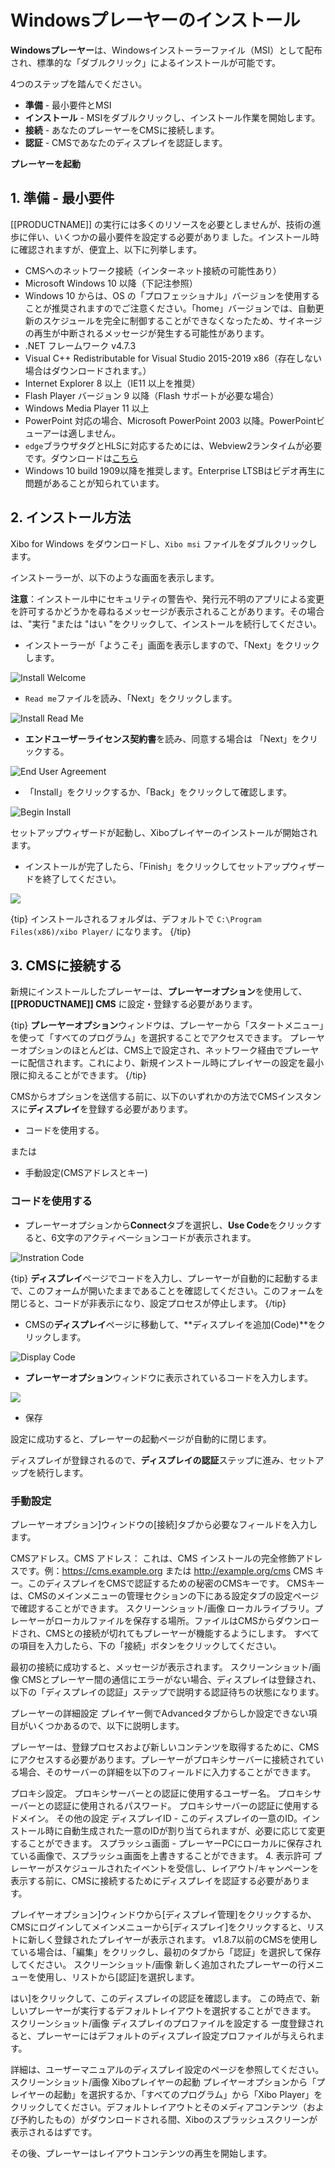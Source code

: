<!--toc=windows_install-->

# Windowsプレーヤーのインストール

**Windowsプレーヤー**は、Windowsインストーラーファイル（MSI）として配布され、標準的な「ダブルクリック」によるインストールが可能です。

4つのステップを踏んでください。

- **準備** - 最小要件とMSI
- **インストール** - MSIをダブルクリックし、インストール作業を開始します。
- **接続** - あなたのプレーヤーをCMSに接続します。
- **認証** - CMSであなたのディスプレイを認証します。

**プレーヤーを起動**

## 1. 準備 - 最小要件
[[PRODUCTNAME]] の実行には多くのリソースを必要としませんが、技術の進歩に伴い、いくつかの最小要件を設定する必要がありま した。インストール時に確認されますが、便宜上、以下に列挙します。

- CMSへのネットワーク接続（インターネット接続の可能性あり）
- Microsoft Windows 10 以降（下記注参照）
- Windows 10 からは、OS の「プロフェッショナル」バージョンを使用することが推奨されますのでご注意ください。「home」バージョンでは、自動更新のスケジュールを完全に制御することができなくなったため、サイネージの再生が中断されるメッセージが発生する可能性があります。
- .NET フレームワーク v4.7.3
- Visual C++ Redistributable for Visual Studio 2015-2019 x86（存在しない場合はダウンロードされます。）
- Internet Explorer 8 以上（IE11 以上を推奨）
- Flash Player バージョン 9 以降（Flash サポートが必要な場合）
- Windows Media Player 11 以上
- PowerPoint 対応の場合、Microsoft PowerPoint 2003 以降。PowerPointビューアーは適しません。
- `edge`ブラウザタグとHLSに対応するためには、Webview2ランタイムが必要です。ダウンロードは[こちら](https://developer.microsoft.com/en-us/microsoft-edge/webview2/#download-section)
- Windows 10 build 1909以降を推奨します。Enterprise LTSBはビデオ再生に問題があることが知られています。

## 2. インストール方法

Xibo for Windows をダウンロードし、`Xibo msi` ファイルをダブルクリックします。

インストーラーが、以下のような画面を表示します。

**注意**：インストール中にセキュリティの警告や、発行元不明のアプリによる変更を許可するかどうかを尋ねるメッセージが表示されることがあります。その場合は、"実行 "または "はい "をクリックして、インストールを続行してください。

- インストーラーが「ようこそ」画面を表示しますので、「Next」をクリックします。

![Install Welcome](img/windows_installation_welcome_screen.png)

- `Read me`ファイルを読み、「Next」をクリックします。

![Install Read Me](img/windows_installation_read_me.png)

- **エンドユーザーライセンス契約書**を読み、同意する場合は 「Next」をクリックする。

![End User Agreement](img/windows_installation_end_user_agreement.png)

- 「Install」をクリックするか、「Back」をクリックして確認します。

![Begin Install](img/windows_installation_begin_install.png)

セットアップウィザードが起動し、Xiboプレイヤーのインストールが開始されます。

- インストールが完了したら、「Finish」をクリックしてセットアップウィザードを終了してください。

![](img/windows_installation_finish_setup.png)

{tip}
インストールされるフォルダは、デフォルトで `C:\Program Files(x86)/xibo Player/` になります。
{/tip}

## 3. CMSに接続する

新規にインストールしたプレーヤーは、**プレーヤーオプション**を使用して、**[[PRODUCTNAME]] CMS** に設定・登録する必要があります。

{tip}
**プレーヤーオプション**ウィンドウは、プレーヤーから「スタートメニュー」を使って「すべてのプログラム」を選択することでアクセスできます。
プレーヤーオプションのほとんどは、CMS上で設定され、ネットワーク経由でプレーヤーに配信されます。これにより、新規インストール時にプレイヤーの設定を最小限に抑えることができます。
{/tip}

CMSからオプションを送信する前に、以下のいずれかの方法でCMSインスタンスに**ディスプレイ**を登録する必要があります。

- コードを使用する。

または

- 手動設定(CMSアドレスとキー)

### コードを使用する

- プレーヤーオプションから**Connect**タブを選択し、**Use Code**をクリックすると、6文字のアクティベーションコードが表示されます。

![Instration Code](img/windows_installation_use_code.png)

{tip}
**ディスプレイ**ページでコードを入力し、プレーヤーが自動的に起動するまで、このフォームが開いたままであることを確認してください。このフォームを閉じると、コードが非表示になり、設定プロセスが停止します。
{/tip}

- CMSの**ディスプレイ**ページに移動して、**ディスプレイを追加(Code)**をクリックします。

![Display Code](img/windows_installation_add_display_code.png)

- **プレーヤーオプション**ウィンドウに表示されているコードを入力します。

![](img/windows_installation_add_enter_code.png)

- 保存

設定に成功すると、プレーヤーの起動ページが自動的に閉じます。

ディスプレイが登録されるので、**ディスプレイの認証**ステップに進み、セットアップを続行します。

### 手動設定

プレーヤーオプション]ウィンドウの[接続]タブから必要なフィールドを入力します。

CMSアドレス。CMS アドレス： これは、CMS インストールの完全修飾アドレスです。例：https://cms.example.org または http://example.org/cms
CMS キー。このディスプレイをCMSで認証するための秘密のCMSキーです。
CMSキーは、CMSのメインメニューの管理セクションの下にある設定タブの設定ページで確認することができます。
スクリーンショット/画像
ローカルライブラリ。プレーヤーがローカルファイルを保存する場所。ファイルはCMSからダウンロードされ、CMSとの接続が切れてもプレーヤーが機能するようにします。
すべての項目を入力したら、下の「接続」ボタンをクリックしてください。

最初の接続に成功すると、メッセージが表示されます。
スクリーンショット/画像
CMSとプレーヤー間の通信にエラーがない場合、ディスプレイは登録され、以下の「ディスプレイの認証」ステップで説明する認証待ちの状態になります。

プレーヤーの詳細設定
プレイヤー側でAdvancedタブからしか設定できない項目がいくつかあるので、以下に説明します。

プレーヤーは、登録プロセスおよび新しいコンテンツを取得するために、CMSにアクセスする必要があります。プレーヤーがプロキシサーバーに接続されている場合、そのサーバーの詳細を以下のフィールドに入力することができます。

プロキシ設定。
プロキシサーバーとの認証に使用するユーザー名。
プロキシサーバーとの認証に使用されるパスワード。
プロキシサーバーの認証に使用するドメイン。
その他の設定
ディスプレイID - このディスプレイの一意のID。インストール時に自動生成された一意のIDが割り当てられますが、必要に応じて変更することができます。
スプラッシュ画面 - プレーヤーPCにローカルに保存されている画像で、スプラッシュ画面を上書きすることができます。
4. 表示許可
プレーヤーがスケジュールされたイベントを受信し、レイアウト/キャンペーンを表示する前に、CMSに接続するためにディスプレイを認証する必要があります。

プレイヤーオプション]ウィンドウから[ディスプレイ管理]をクリックするか、CMSにログインしてメインメニューから[ディスプレイ]をクリックすると、リストに新しく登録されたプレイヤーが表示されます。
v1.8.7以前のCMSを使用している場合は、「編集」をクリックし、最初のタブから「認証」を選択して保存してください。
スクリーンショット/画像
新しく追加されたプレーヤーの行メニューを使用し、リストから[認証]を選択します。

はい]をクリックして、このディスプレイの認証を確認します。
この時点で、新しいプレーヤーが実行するデフォルトレイアウトを選択することができます。
スクリーンショット/画像
ディスプレイのプロファイルを設定する
一度登録されると、プレーヤーにはデフォルトのディスプレイ設定プロファイルが与えられます。

詳細は、ユーザーマニュアルのディスプレイ設定のページを参照してください。
スクリーンショット/画像
Xiboプレイヤーの起動
プレイヤーオプションから「プレイヤーの起動」を選択するか、「すべてのプログラム」から「Xibo Player」をクリックしてください。デフォルトレイアウトとそのメディアコンテンツ（および予約したもの）がダウンロードされる間、Xiboのスプラッシュスクリーンが表示されるはずです。

その後、プレーヤーはレイアウトコンテンツの再生を開始します。

